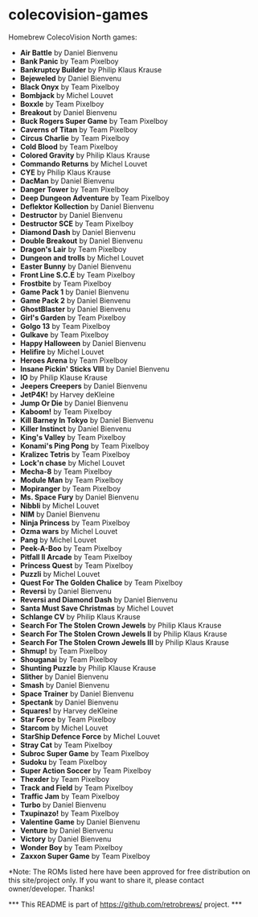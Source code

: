 # colecovision-games
Homebrew ColecoVision North games:

 - <b>Air Battle</b> by Daniel Bienvenu
 - <b>Bank Panic</b> by Team Pixelboy
 - <b>Bankruptcy Builder</b> by Philip Klaus Krause
 - <b>Bejeweled</b> by Daniel Bienvenu
 - <b>Black Onyx</b> by Team Pixelboy
 - <b>Bombjack</b> by Michel Louvet
 - <b>Boxxle</b> by Team Pixelboy
 - <b>Breakout</b> by Daniel Bienvenu
 - <b>Buck Rogers Super Game</b> by Team Pixelboy
 - <b>Caverns of Titan</b> by Team Pixelboy
 - <b>Circus Charlie</b> by Team Pixelboy
 - <b>Cold Blood</b> by Team Pixelboy
 - <b>Colored Gravity</b> by Philip Klaus Krause
 - <b>Commando Returns</b> by Michel Louvet
 - <b>CYE</b> by Philip Klaus Krause
 - <b>DacMan</b> by Daniel Bienvenu
 - <b>Danger Tower</b> by Team Pixelboy
 - <b>Deep Dungeon Adventure</b> by Team Pixelboy
 - <b>Deflektor Kollection</b> by Daniel Bienvenu
 - <b>Destructor</b> by Daniel Bienvenu
 - <b>Destructor SCE</b> by Team Pixelboy
 - <b>Diamond Dash</b> by Daniel Bienvenu
 - <b>Double Breakout</b> by Daniel Bienvenu
 - <b>Dragon's Lair</b> by Team Pixelboy
 - <b>Dungeon and trolls</b> by Michel Louvet
 - <b>Easter Bunny</b> by Daniel Bienvenu
 - <b>Front Line S.C.E</b> by Team Pixelboy
 - <b>Frostbite</b> by Team Pixelboy
 - <b>Game Pack 1</b> by Daniel Bienvenu
 - <b>Game Pack 2</b> by Daniel Bienvenu
 - <b>GhostBlaster</b> by Daniel Bienvenu
 - <b>Girl's Garden</b> by Team Pixelboy
 - <b>Golgo 13</b> by Team Pixelboy
 - <b>Gulkave</b> by Team Pixelboy
 - <b>Happy Halloween</b> by Daniel Bienvenu
 - <b>Helifire</b> by Michel Louvet
 - <b>Heroes Arena</b> by Team Pixelboy
 - <b>Insane Pickin' Sticks VIII</b> by Daniel Bienvenu
 - <b>IO</b> by Philip Klause Krause
 - <b>Jeepers Creepers</b> by Daniel Bienvenu
 - <b>JetP4K!</b> by Harvey deKleine
 - <b>Jump Or Die</b> by Daniel Bienvenu
 - <b>Kaboom!</b> by Team Pixelboy
 - <b>Kill Barney In Tokyo</b> by Daniel Bienvenu
 - <b>Killer Instinct</b> by Daniel Bienvenu
 - <b>King's Valley</b> by Team Pixelboy
 - <b>Konami's Ping Pong</b> by Team Pixelboy
 - <b>Kralizec Tetris</b> by Team Pixelboy
 - <b>Lock'n chase</b> by Michel Louvet
 - <b>Mecha-8</b> by Team Pixelboy
 - <b>Module Man</b> by Team Pixelboy
 - <b>Mopiranger</b> by Team Pixelboy
 - <b>Ms. Space Fury</b> by Daniel Bienvenu
 - <b>Nibbli</b> by Michel Louvet
 - <b>NIM</b> by Daniel Bienvenu
 - <b>Ninja Princess</b> by Team Pixelboy
 - <b>Ozma wars</b> by Michel Louvet
 - <b>Pang</b> by Michel Louvet
 - <b>Peek-A-Boo</b> by Team Pixelboy
 - <b>Pitfall II Arcade</b> by Team Pixelboy
 - <b>Princess Quest</b> by Team Pixelboy
 - <b>Puzzli</b> by Michel Louvet
 - <b>Quest For The Golden Chalice</b> by Team Pixelboy
 - <b>Reversi</b> by Daniel Bienvenu
 - <b>Reversi and Diamond Dash</b> by Daniel Bienvenu
 - <b>Santa Must Save Christmas</b> by Michel Louvet
 - <b>Schlange CV</b> by Philip Klaus Krause
 - <b>Search For The Stolen Crown Jewels</b> by Philip Klaus Krause
 - <b>Search For The Stolen Crown Jewels II</b> by Philip Klaus Krause
 - <b>Search For The Stolen Crown Jewels III</b> by Philip Klaus Krause
 - <b>Shmup!</b> by Team Pixelboy
 - <b>Shouganai</b> by Team Pixelboy
 - <b>Shunting Puzzle</b> by Philip Klause Krause
 - <b>Slither</b> by Daniel Bienvenu
 - <b>Smash</b> by Daniel Bienvenu
 - <b>Space Trainer</b> by Daniel Bienvenu
 - <b>Spectank</b> by Daniel Bienvenu
 - <b>Squares!</b> by Harvey deKleine
 - <b>Star Force</b> by Team Pixelboy
 - <b>Starcom</b> by Michel Louvet
 - <b>StarShip Defence Force</b> by Michel Louvet
 - <b>Stray Cat</b> by Team Pixelboy
 - <b>Subroc Super Game</b> by Team Pixelboy
 - <b>Sudoku</b> by Team Pixelboy
 - <b>Super Action Soccer</b> by Team Pixelboy
 - <b>Thexder</b> by Team Pixelboy
 - <b>Track and Field</b> by Team Pixelboy
 - <b>Traffic Jam</b> by Team Pixelboy
 - <b>Turbo</b> by Daniel Bienvenu
 - <b>Txupinazo!</b> by Team Pixelboy
 - <b>Valentine Game</b> by Daniel Bienvenu
 - <b>Venture</b> by Daniel Bienvenu
 - <b>Victory</b> by Daniel Bienvenu
 - <b>Wonder Boy</b> by Team Pixelboy
 - <b>Zaxxon Super Game</b> by Team Pixelboy



*Note: The ROMs listed here have been approved for free distribution on this site/project only. If you want to share it, please contact owner/developer. Thanks!

*** This README is part of https://github.com/retrobrews/ project. ***

